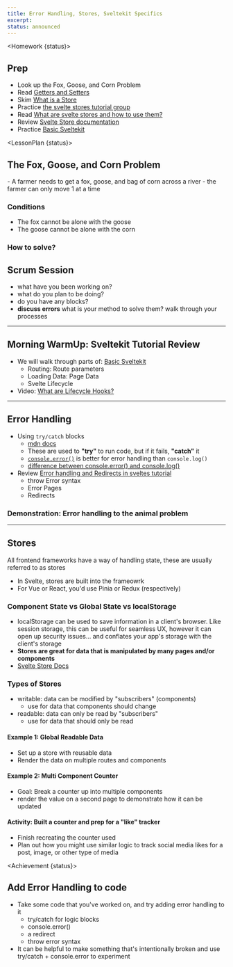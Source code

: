 ```yaml
---
title: Error Handling, Stores, Sveltekit Specifics
excerpt:
status: announced
---
```


<script>
	import Homework from "$lib/components/Homework.svelte";
	import LessonPlan from "$lib/components/LessonPlan.svelte";
	import Achievement from "$lib/components/Achievement.svelte";
</script>

<Homework {status}>

<h2> Prep</h2>

- Look up the Fox, Goose, and Corn Problem
- Read [Getters and Setters](https://playcode.io/javascript/getter-setter)
- Skim [What is a Store](https://vercel.com/docs/beginner-sveltekit/svelte-stores)
- Practice [the svelte stores tutorial group](https://learn.svelte.dev/tutorial/writable-stores)
- Read [What are svelte stores and how to use them?](https://betterprogramming.pub/what-are-svelte-stores-and-how-to-use-them-a4963968ee89)
- Review [Svelte Store documentation](https://svelte.dev/docs/svelte-store)
- Practice [Basic Sveltekit](https://learn.svelte.dev/tutorial/introducing-sveltekit)

</Homework>

<LessonPlan {status}>

<h2>The Fox, Goose, and Corn Problem</h2>
- A farmer needs to get a fox, goose, and bag of corn across a river
- the farmer can only move 1 at a time

### Conditions

- The fox cannot be alone with the goose
- The goose cannot be alone with the corn

### How to solve?

<h2 id="scrum-meeting">Scrum Session</h2>

- what have you been working on?
- what do you plan to be doing?
- do you have any blocks?
- **discuss errors** what is your method to solve them? walk through your processes

---

<h2>Morning WarmUp: Sveltekit Tutorial Review</h2>

- We will walk through parts of: [Basic Sveltekit](https://learn.svelte.dev/tutorial/introducing-sveltekit)
  - Routing: Route parameters
  - Loading Data: Page Data
  - Svelte Lifecycle
- Video: [What are Lifecycle Hooks?](https://www.youtube.com/watch?v=3ITICCcNxOE)

---

<h2>Error Handling</h2>

- Using `try/catch` blocks
  - [mdn docs](https://developer.mozilla.org/en-US/docs/Web/JavaScript/Reference/Statements/try...catch)
  - These are used to **"try"** to run code, but if it fails, **"catch"** it
  - [`console.error()`](https://developer.mozilla.org/en-US/docs/Web/API/console/error) is better for error handling than `console.log()`
  - [difference between console.error() and console.log()](https://linuxhint.com/what-is-the-difference-between-consoleerror-and-consolelog-methods/)
- Review [Error handling and Redirects in sveltes tutorial](https://learn.svelte.dev/tutorial/error-basics)
  - throw Error syntax
  - Error Pages
  - Redirects

### Demonstration: Error handling to the animal problem

---

<h2>Stores</h2>

All frontend frameworks have a way of handling state, these are usually referred to as stores

- In Svelte, stores are built into the frameowrk
- For Vue or React, you'd use Pinia or Redux (respectively)

### Component State vs Global State vs localStorage

- localStorage can be used to save information in a client's browser. Like session storage, this can be useful for seamless UX, however it can open up security issues... and conflates your app's storage with the client's storage
- **Stores are great for data that is manipulated by many pages and/or components**
- [Svelte Store Docs](https://svelte.dev/docs/svelte-store)

### Types of Stores

- writable: data can be modified by "subscribers" (components)
  - use for data that components should change
- readable: data can only be read by "subscribers"
  - use for data that should only be read

#### Example 1: Global Readable Data

- Set up a store with reusable data
- Render the data on multiple routes and components

#### Example 2: Multi Component Counter

- Goal: Break a counter up into multiple components
- render the value on a second page to demonstrate how it can be updated

#### Activity: Built a counter and prep for a "like" tracker

- Finish recreating the counter used
- Plan out how you might use similar logic to track social media likes for a post, image, or other type of media

</LessonPlan>

<Achievement {status}>

<h2>Add Error Handling to code</h2>

- Take some code that you've worked on, and try adding error handling to it
  - try/catch for logic blocks
  - console.error()
  - a redirect
  - throw error syntax
- It can be helpful to make something that's intentionally broken and use try/catch + console.error to experiment

</Achievement>
